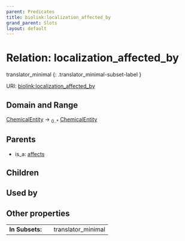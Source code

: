 ```yaml
---
parent: Predicates
title: biolink:localization_affected_by
grand_parent: Slots
layout: default
---
```


# Relation: localization_affected_by

translator_minimal
{: .translator_minimal-subset-label }




URI: [biolink:localization_affected_by](https://w3id.org/biolink/vocab/localization_affected_by)

## Domain and Range

[ChemicalEntity](ChemicalEntity.md) ->  <sub>0..*</sub> [ChemicalEntity](ChemicalEntity.md)

## Parents

 *  is_a: [affects](affects.md)

## Children


## Used by


## Other properties

|  |  |  |
| --- | --- | --- |
| **In Subsets:** | | translator_minimal |

